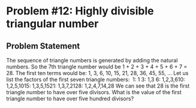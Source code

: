 # Problem #12: Highly divisible triangular number 

## Problem Statement 

The sequence of triangle numbers is generated by adding the natural numbers. So the 7th triangle number would be 1 + 2 + 3 + 4 + 5 + 6 + 7 = 28. The first ten terms would be:
1, 3, 6, 10, 15, 21, 28, 36, 45, 55, ...
Let us list the factors of the first seven triangle numbers:
 1: 1 3: 1,3 6: 1,2,3,610: 1,2,5,1015: 1,3,5,1521: 1,3,7,2128: 1,2,4,7,14,28
We can see that 28 is the first triangle number to have over five divisors.
What is the value of the first triangle number to have over five hundred divisors?
